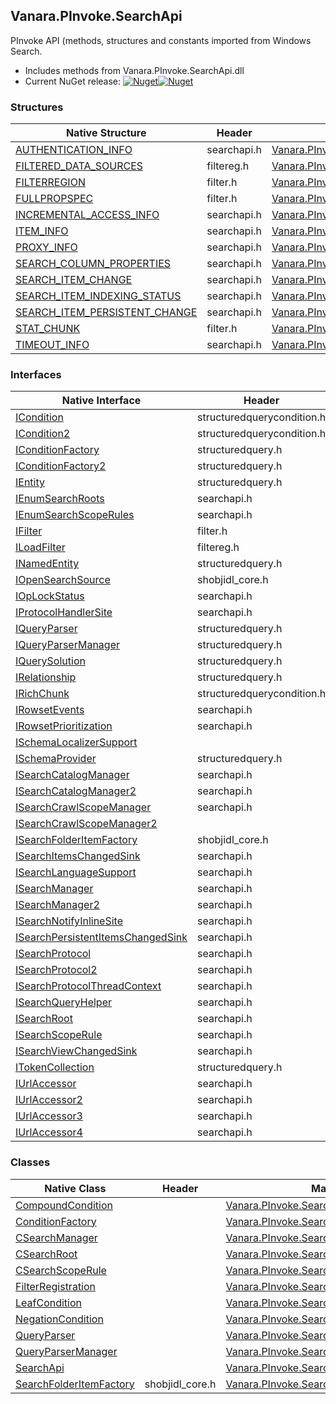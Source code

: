 ## Vanara.PInvoke.SearchApi  
PInvoke API (methods, structures and constants imported from Windows Search.

- Includes methods from Vanara.PInvoke.SearchApi.dll  
- Current NuGet release: [![Nuget](https://img.shields.io/nuget/v/Vanara.PInvoke.SearchApi?logo=nuget&style=flat-square)![Nuget](https://img.shields.io/nuget/dt/Vanara.PInvoke.SearchApi?label=%20&style=flat-square)](https://www.nuget.org/packages/Vanara.PInvoke.SearchApi)  
### Structures  
Native Structure | Header | Managed Structure  
--- | --- | ---  
[AUTHENTICATION_INFO](https://www.google.com/search?num=5&q=AUTHENTICATION_INFO+site%3Adocs.microsoft.com) | searchapi.h | [Vanara.PInvoke.SearchApi.AUTHENTICATION_INFO](https://github.com/dahall/Vanara/search?l=C%23&q=AUTHENTICATION_INFO)  
[FILTERED_DATA_SOURCES](https://www.google.com/search?num=5&q=FILTERED_DATA_SOURCES+site%3Adocs.microsoft.com) | filtereg.h | [Vanara.PInvoke.SearchApi.FILTERED_DATA_SOURCES](https://github.com/dahall/Vanara/search?l=C%23&q=FILTERED_DATA_SOURCES)  
[FILTERREGION](https://www.google.com/search?num=5&q=FILTERREGION+site%3Adocs.microsoft.com) | filter.h | [Vanara.PInvoke.SearchApi.FILTERREGION](https://github.com/dahall/Vanara/search?l=C%23&q=FILTERREGION)  
[FULLPROPSPEC](https://www.google.com/search?num=5&q=FULLPROPSPEC+site%3Adocs.microsoft.com) | filter.h | [Vanara.PInvoke.SearchApi.FULLPROPSPEC](https://github.com/dahall/Vanara/search?l=C%23&q=FULLPROPSPEC)  
[INCREMENTAL_ACCESS_INFO](https://www.google.com/search?num=5&q=INCREMENTAL_ACCESS_INFO+site%3Adocs.microsoft.com) | searchapi.h | [Vanara.PInvoke.SearchApi.INCREMENTAL_ACCESS_INFO](https://github.com/dahall/Vanara/search?l=C%23&q=INCREMENTAL_ACCESS_INFO)  
[ITEM_INFO](https://www.google.com/search?num=5&q=ITEM_INFO+site%3Adocs.microsoft.com) | searchapi.h | [Vanara.PInvoke.SearchApi.ITEM_INFO](https://github.com/dahall/Vanara/search?l=C%23&q=ITEM_INFO)  
[PROXY_INFO](https://www.google.com/search?num=5&q=PROXY_INFO+site%3Adocs.microsoft.com) | searchapi.h | [Vanara.PInvoke.SearchApi.PROXY_INFO](https://github.com/dahall/Vanara/search?l=C%23&q=PROXY_INFO)  
[SEARCH_COLUMN_PROPERTIES](https://www.google.com/search?num=5&q=SEARCH_COLUMN_PROPERTIES+site%3Adocs.microsoft.com) | searchapi.h | [Vanara.PInvoke.SearchApi.SEARCH_COLUMN_PROPERTIES](https://github.com/dahall/Vanara/search?l=C%23&q=SEARCH_COLUMN_PROPERTIES)  
[SEARCH_ITEM_CHANGE](https://www.google.com/search?num=5&q=SEARCH_ITEM_CHANGE+site%3Adocs.microsoft.com) | searchapi.h | [Vanara.PInvoke.SearchApi.SEARCH_ITEM_CHANGE](https://github.com/dahall/Vanara/search?l=C%23&q=SEARCH_ITEM_CHANGE)  
[SEARCH_ITEM_INDEXING_STATUS](https://www.google.com/search?num=5&q=SEARCH_ITEM_INDEXING_STATUS+site%3Adocs.microsoft.com) | searchapi.h | [Vanara.PInvoke.SearchApi.SEARCH_ITEM_INDEXING_STATUS](https://github.com/dahall/Vanara/search?l=C%23&q=SEARCH_ITEM_INDEXING_STATUS)  
[SEARCH_ITEM_PERSISTENT_CHANGE](https://www.google.com/search?num=5&q=SEARCH_ITEM_PERSISTENT_CHANGE+site%3Adocs.microsoft.com) | searchapi.h | [Vanara.PInvoke.SearchApi.SEARCH_ITEM_PERSISTENT_CHANGE](https://github.com/dahall/Vanara/search?l=C%23&q=SEARCH_ITEM_PERSISTENT_CHANGE)  
[STAT_CHUNK](https://www.google.com/search?num=5&q=STAT_CHUNK+site%3Adocs.microsoft.com) | filter.h | [Vanara.PInvoke.SearchApi.STAT_CHUNK](https://github.com/dahall/Vanara/search?l=C%23&q=STAT_CHUNK)  
[TIMEOUT_INFO](https://www.google.com/search?num=5&q=TIMEOUT_INFO+site%3Adocs.microsoft.com) | searchapi.h | [Vanara.PInvoke.SearchApi.TIMEOUT_INFO](https://github.com/dahall/Vanara/search?l=C%23&q=TIMEOUT_INFO)  
### Interfaces  
Native Interface | Header | Managed Interface  
--- | --- | ---  
[ICondition](https://www.google.com/search?num=5&q=ICondition+site%3Adocs.microsoft.com) | structuredquerycondition.h | [Vanara.PInvoke.SearchApi.ICondition](https://github.com/dahall/Vanara/search?l=C%23&q=ICondition)  
[ICondition2](https://www.google.com/search?num=5&q=ICondition2+site%3Adocs.microsoft.com) | structuredquerycondition.h | [Vanara.PInvoke.SearchApi.ICondition2](https://github.com/dahall/Vanara/search?l=C%23&q=ICondition2)  
[IConditionFactory](https://www.google.com/search?num=5&q=IConditionFactory+site%3Adocs.microsoft.com) | structuredquery.h | [Vanara.PInvoke.SearchApi.IConditionFactory](https://github.com/dahall/Vanara/search?l=C%23&q=IConditionFactory)  
[IConditionFactory2](https://www.google.com/search?num=5&q=IConditionFactory2+site%3Adocs.microsoft.com) | structuredquery.h | [Vanara.PInvoke.SearchApi.IConditionFactory2](https://github.com/dahall/Vanara/search?l=C%23&q=IConditionFactory2)  
[IEntity](https://www.google.com/search?num=5&q=IEntity+site%3Adocs.microsoft.com) | structuredquery.h | [Vanara.PInvoke.SearchApi.IEntity](https://github.com/dahall/Vanara/search?l=C%23&q=IEntity)  
[IEnumSearchRoots](https://www.google.com/search?num=5&q=IEnumSearchRoots+site%3Adocs.microsoft.com) | searchapi.h | [Vanara.PInvoke.SearchApi.IEnumSearchRoots](https://github.com/dahall/Vanara/search?l=C%23&q=IEnumSearchRoots)  
[IEnumSearchScopeRules](https://www.google.com/search?num=5&q=IEnumSearchScopeRules+site%3Adocs.microsoft.com) | searchapi.h | [Vanara.PInvoke.SearchApi.IEnumSearchScopeRules](https://github.com/dahall/Vanara/search?l=C%23&q=IEnumSearchScopeRules)  
[IFilter](https://www.google.com/search?num=5&q=IFilter+site%3Adocs.microsoft.com) | filter.h | [Vanara.PInvoke.SearchApi.IFilter](https://github.com/dahall/Vanara/search?l=C%23&q=IFilter)  
[ILoadFilter](https://www.google.com/search?num=5&q=ILoadFilter+site%3Adocs.microsoft.com) | filtereg.h | [Vanara.PInvoke.SearchApi.ILoadFilter](https://github.com/dahall/Vanara/search?l=C%23&q=ILoadFilter)  
[INamedEntity](https://www.google.com/search?num=5&q=INamedEntity+site%3Adocs.microsoft.com) | structuredquery.h | [Vanara.PInvoke.SearchApi.INamedEntity](https://github.com/dahall/Vanara/search?l=C%23&q=INamedEntity)  
[IOpenSearchSource](https://www.google.com/search?num=5&q=IOpenSearchSource+site%3Adocs.microsoft.com) | shobjidl_core.h | [Vanara.PInvoke.SearchApi.IOpenSearchSource](https://github.com/dahall/Vanara/search?l=C%23&q=IOpenSearchSource)  
[IOpLockStatus](https://www.google.com/search?num=5&q=IOpLockStatus+site%3Adocs.microsoft.com) | searchapi.h | [Vanara.PInvoke.SearchApi.IOpLockStatus](https://github.com/dahall/Vanara/search?l=C%23&q=IOpLockStatus)  
[IProtocolHandlerSite](https://www.google.com/search?num=5&q=IProtocolHandlerSite+site%3Adocs.microsoft.com) | searchapi.h | [Vanara.PInvoke.SearchApi.IProtocolHandlerSite](https://github.com/dahall/Vanara/search?l=C%23&q=IProtocolHandlerSite)  
[IQueryParser](https://www.google.com/search?num=5&q=IQueryParser+site%3Adocs.microsoft.com) | structuredquery.h | [Vanara.PInvoke.SearchApi.IQueryParser](https://github.com/dahall/Vanara/search?l=C%23&q=IQueryParser)  
[IQueryParserManager](https://www.google.com/search?num=5&q=IQueryParserManager+site%3Adocs.microsoft.com) | structuredquery.h | [Vanara.PInvoke.SearchApi.IQueryParserManager](https://github.com/dahall/Vanara/search?l=C%23&q=IQueryParserManager)  
[IQuerySolution](https://www.google.com/search?num=5&q=IQuerySolution+site%3Adocs.microsoft.com) | structuredquery.h | [Vanara.PInvoke.SearchApi.IQuerySolution](https://github.com/dahall/Vanara/search?l=C%23&q=IQuerySolution)  
[IRelationship](https://www.google.com/search?num=5&q=IRelationship+site%3Adocs.microsoft.com) | structuredquery.h | [Vanara.PInvoke.SearchApi.IRelationship](https://github.com/dahall/Vanara/search?l=C%23&q=IRelationship)  
[IRichChunk](https://www.google.com/search?num=5&q=IRichChunk+site%3Adocs.microsoft.com) | structuredquerycondition.h | [Vanara.PInvoke.SearchApi.IRichChunk](https://github.com/dahall/Vanara/search?l=C%23&q=IRichChunk)  
[IRowsetEvents](https://www.google.com/search?num=5&q=IRowsetEvents+site%3Adocs.microsoft.com) | searchapi.h | [Vanara.PInvoke.SearchApi.IRowsetEvents](https://github.com/dahall/Vanara/search?l=C%23&q=IRowsetEvents)  
[IRowsetPrioritization](https://www.google.com/search?num=5&q=IRowsetPrioritization+site%3Adocs.microsoft.com) | searchapi.h | [Vanara.PInvoke.SearchApi.IRowsetPrioritization](https://github.com/dahall/Vanara/search?l=C%23&q=IRowsetPrioritization)  
[ISchemaLocalizerSupport](https://www.google.com/search?num=5&q=ISchemaLocalizerSupport+site%3Adocs.microsoft.com) |  | [Vanara.PInvoke.SearchApi.ISchemaLocalizerSupport](https://github.com/dahall/Vanara/search?l=C%23&q=ISchemaLocalizerSupport)  
[ISchemaProvider](https://www.google.com/search?num=5&q=ISchemaProvider+site%3Adocs.microsoft.com) | structuredquery.h | [Vanara.PInvoke.SearchApi.ISchemaProvider](https://github.com/dahall/Vanara/search?l=C%23&q=ISchemaProvider)  
[ISearchCatalogManager](https://www.google.com/search?num=5&q=ISearchCatalogManager+site%3Adocs.microsoft.com) | searchapi.h | [Vanara.PInvoke.SearchApi.ISearchCatalogManager](https://github.com/dahall/Vanara/search?l=C%23&q=ISearchCatalogManager)  
[ISearchCatalogManager2](https://www.google.com/search?num=5&q=ISearchCatalogManager2+site%3Adocs.microsoft.com) | searchapi.h | [Vanara.PInvoke.SearchApi.ISearchCatalogManager2](https://github.com/dahall/Vanara/search?l=C%23&q=ISearchCatalogManager2)  
[ISearchCrawlScopeManager](https://www.google.com/search?num=5&q=ISearchCrawlScopeManager+site%3Adocs.microsoft.com) | searchapi.h | [Vanara.PInvoke.SearchApi.ISearchCrawlScopeManager](https://github.com/dahall/Vanara/search?l=C%23&q=ISearchCrawlScopeManager)  
[ISearchCrawlScopeManager2](https://www.google.com/search?num=5&q=ISearchCrawlScopeManager2+site%3Adocs.microsoft.com) |  | [Vanara.PInvoke.SearchApi.ISearchCrawlScopeManager2](https://github.com/dahall/Vanara/search?l=C%23&q=ISearchCrawlScopeManager2)  
[ISearchFolderItemFactory](https://www.google.com/search?num=5&q=ISearchFolderItemFactory+site%3Adocs.microsoft.com) | shobjidl_core.h | [Vanara.PInvoke.SearchApi.ISearchFolderItemFactory](https://github.com/dahall/Vanara/search?l=C%23&q=ISearchFolderItemFactory)  
[ISearchItemsChangedSink](https://www.google.com/search?num=5&q=ISearchItemsChangedSink+site%3Adocs.microsoft.com) | searchapi.h | [Vanara.PInvoke.SearchApi.ISearchItemsChangedSink](https://github.com/dahall/Vanara/search?l=C%23&q=ISearchItemsChangedSink)  
[ISearchLanguageSupport](https://www.google.com/search?num=5&q=ISearchLanguageSupport+site%3Adocs.microsoft.com) | searchapi.h | [Vanara.PInvoke.SearchApi.ISearchLanguageSupport](https://github.com/dahall/Vanara/search?l=C%23&q=ISearchLanguageSupport)  
[ISearchManager](https://www.google.com/search?num=5&q=ISearchManager+site%3Adocs.microsoft.com) | searchapi.h | [Vanara.PInvoke.SearchApi.ISearchManager](https://github.com/dahall/Vanara/search?l=C%23&q=ISearchManager)  
[ISearchManager2](https://www.google.com/search?num=5&q=ISearchManager2+site%3Adocs.microsoft.com) | searchapi.h | [Vanara.PInvoke.SearchApi.ISearchManager2](https://github.com/dahall/Vanara/search?l=C%23&q=ISearchManager2)  
[ISearchNotifyInlineSite](https://www.google.com/search?num=5&q=ISearchNotifyInlineSite+site%3Adocs.microsoft.com) | searchapi.h | [Vanara.PInvoke.SearchApi.ISearchNotifyInlineSite](https://github.com/dahall/Vanara/search?l=C%23&q=ISearchNotifyInlineSite)  
[ISearchPersistentItemsChangedSink](https://www.google.com/search?num=5&q=ISearchPersistentItemsChangedSink+site%3Adocs.microsoft.com) | searchapi.h | [Vanara.PInvoke.SearchApi.ISearchPersistentItemsChangedSink](https://github.com/dahall/Vanara/search?l=C%23&q=ISearchPersistentItemsChangedSink)  
[ISearchProtocol](https://www.google.com/search?num=5&q=ISearchProtocol+site%3Adocs.microsoft.com) | searchapi.h | [Vanara.PInvoke.SearchApi.ISearchProtocol](https://github.com/dahall/Vanara/search?l=C%23&q=ISearchProtocol)  
[ISearchProtocol2](https://www.google.com/search?num=5&q=ISearchProtocol2+site%3Adocs.microsoft.com) | searchapi.h | [Vanara.PInvoke.SearchApi.ISearchProtocol2](https://github.com/dahall/Vanara/search?l=C%23&q=ISearchProtocol2)  
[ISearchProtocolThreadContext](https://www.google.com/search?num=5&q=ISearchProtocolThreadContext+site%3Adocs.microsoft.com) | searchapi.h | [Vanara.PInvoke.SearchApi.ISearchProtocolThreadContext](https://github.com/dahall/Vanara/search?l=C%23&q=ISearchProtocolThreadContext)  
[ISearchQueryHelper](https://www.google.com/search?num=5&q=ISearchQueryHelper+site%3Adocs.microsoft.com) | searchapi.h | [Vanara.PInvoke.SearchApi.ISearchQueryHelper](https://github.com/dahall/Vanara/search?l=C%23&q=ISearchQueryHelper)  
[ISearchRoot](https://www.google.com/search?num=5&q=ISearchRoot+site%3Adocs.microsoft.com) | searchapi.h | [Vanara.PInvoke.SearchApi.ISearchRoot](https://github.com/dahall/Vanara/search?l=C%23&q=ISearchRoot)  
[ISearchScopeRule](https://www.google.com/search?num=5&q=ISearchScopeRule+site%3Adocs.microsoft.com) | searchapi.h | [Vanara.PInvoke.SearchApi.ISearchScopeRule](https://github.com/dahall/Vanara/search?l=C%23&q=ISearchScopeRule)  
[ISearchViewChangedSink](https://www.google.com/search?num=5&q=ISearchViewChangedSink+site%3Adocs.microsoft.com) | searchapi.h | [Vanara.PInvoke.SearchApi.ISearchViewChangedSink](https://github.com/dahall/Vanara/search?l=C%23&q=ISearchViewChangedSink)  
[ITokenCollection](https://www.google.com/search?num=5&q=ITokenCollection+site%3Adocs.microsoft.com) | structuredquery.h | [Vanara.PInvoke.SearchApi.ITokenCollection](https://github.com/dahall/Vanara/search?l=C%23&q=ITokenCollection)  
[IUrlAccessor](https://www.google.com/search?num=5&q=IUrlAccessor+site%3Adocs.microsoft.com) | searchapi.h | [Vanara.PInvoke.SearchApi.IUrlAccessor](https://github.com/dahall/Vanara/search?l=C%23&q=IUrlAccessor)  
[IUrlAccessor2](https://www.google.com/search?num=5&q=IUrlAccessor2+site%3Adocs.microsoft.com) | searchapi.h | [Vanara.PInvoke.SearchApi.IUrlAccessor2](https://github.com/dahall/Vanara/search?l=C%23&q=IUrlAccessor2)  
[IUrlAccessor3](https://www.google.com/search?num=5&q=IUrlAccessor3+site%3Adocs.microsoft.com) | searchapi.h | [Vanara.PInvoke.SearchApi.IUrlAccessor3](https://github.com/dahall/Vanara/search?l=C%23&q=IUrlAccessor3)  
[IUrlAccessor4](https://www.google.com/search?num=5&q=IUrlAccessor4+site%3Adocs.microsoft.com) | searchapi.h | [Vanara.PInvoke.SearchApi.IUrlAccessor4](https://github.com/dahall/Vanara/search?l=C%23&q=IUrlAccessor4)  
### Classes  
Native Class | Header | Managed Class  
--- | --- | ---  
[CompoundCondition](https://www.google.com/search?num=5&q=CompoundCondition+site%3Adocs.microsoft.com) |  | [Vanara.PInvoke.SearchApi.CompoundCondition](https://github.com/dahall/Vanara/search?l=C%23&q=CompoundCondition)  
[ConditionFactory](https://www.google.com/search?num=5&q=ConditionFactory+site%3Adocs.microsoft.com) |  | [Vanara.PInvoke.SearchApi.ConditionFactory](https://github.com/dahall/Vanara/search?l=C%23&q=ConditionFactory)  
[CSearchManager](https://www.google.com/search?num=5&q=CSearchManager+site%3Adocs.microsoft.com) |  | [Vanara.PInvoke.SearchApi.CSearchManager](https://github.com/dahall/Vanara/search?l=C%23&q=CSearchManager)  
[CSearchRoot](https://www.google.com/search?num=5&q=CSearchRoot+site%3Adocs.microsoft.com) |  | [Vanara.PInvoke.SearchApi.CSearchRoot](https://github.com/dahall/Vanara/search?l=C%23&q=CSearchRoot)  
[CSearchScopeRule](https://www.google.com/search?num=5&q=CSearchScopeRule+site%3Adocs.microsoft.com) |  | [Vanara.PInvoke.SearchApi.CSearchScopeRule](https://github.com/dahall/Vanara/search?l=C%23&q=CSearchScopeRule)  
[FilterRegistration](https://www.google.com/search?num=5&q=FilterRegistration+site%3Adocs.microsoft.com) |  | [Vanara.PInvoke.SearchApi.FilterRegistration](https://github.com/dahall/Vanara/search?l=C%23&q=FilterRegistration)  
[LeafCondition](https://www.google.com/search?num=5&q=LeafCondition+site%3Adocs.microsoft.com) |  | [Vanara.PInvoke.SearchApi.LeafCondition](https://github.com/dahall/Vanara/search?l=C%23&q=LeafCondition)  
[NegationCondition](https://www.google.com/search?num=5&q=NegationCondition+site%3Adocs.microsoft.com) |  | [Vanara.PInvoke.SearchApi.NegationCondition](https://github.com/dahall/Vanara/search?l=C%23&q=NegationCondition)  
[QueryParser](https://www.google.com/search?num=5&q=QueryParser+site%3Adocs.microsoft.com) |  | [Vanara.PInvoke.SearchApi.QueryParser](https://github.com/dahall/Vanara/search?l=C%23&q=QueryParser)  
[QueryParserManager](https://www.google.com/search?num=5&q=QueryParserManager+site%3Adocs.microsoft.com) |  | [Vanara.PInvoke.SearchApi.QueryParserManager](https://github.com/dahall/Vanara/search?l=C%23&q=QueryParserManager)  
[SearchApi](https://www.google.com/search?num=5&q=SearchApi+site%3Adocs.microsoft.com) |  | [Vanara.PInvoke.SearchApi](https://github.com/dahall/Vanara/search?l=C%23&q=SearchApi)  
[SearchFolderItemFactory](https://www.google.com/search?num=5&q=SearchFolderItemFactory+site%3Adocs.microsoft.com) | shobjidl_core.h | [Vanara.PInvoke.SearchApi.SearchFolderItemFactory](https://github.com/dahall/Vanara/search?l=C%23&q=SearchFolderItemFactory)  
